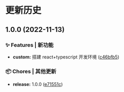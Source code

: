 # 更新历史

## 1.0.0 (2022-11-13)

### ✨ Features | 新功能

- **custom:** 搭建 react+typescript 开发环境 ([c46bfb5](https://github.com/XuedongZhou/react-single-page/commit/c46bfb5a7a30f6b5f70be8c4709c6f02cc123dd5))

### 📦 Chores | 其他更新

- **release:** 1.0.0 ([e71551c](https://github.com/XuedongZhou/react-single-page/commit/e71551cd6feb14a7db362126f27f786ad9cdf34f))
